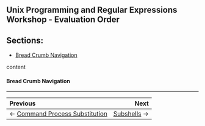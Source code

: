 ## Unix Programming and Regular Expressions Workshop - Evaluation Order

## Sections:

* [Bread Crumb Navigation](#bread-crumb-navigation)

content

#### Bread Crumb Navigation
_________________________

Previous | Next
:------- | ---:
← [Command Process Substitution](./command-process-substitution.md) | [Subshells](./subshells.md) →
